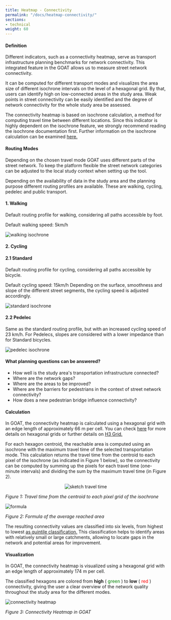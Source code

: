 ```yaml
---
title: Heatmap - Connectivity
permalink: "/docs/heatmap-connectivity/"
sections:
- technical
weight: 60
---
```


#### Definition

Different indicators, such as a connectivity heatmap, serve as transport infrastructure planning benchmarks for network connectivity. This integrated feature in the GOAT allows us to measure street network connectivity. 

It can be computed for different transport modes and visualizes the area size of different isochrone intervals on the level of a hexagonal grid. By that, users can identify high on low-connected areas in the study area. Weak points in street connectivity can be easily identified and the degree of network connectivity for the whole study area be assessed.  

The connectivity heatmap is based on isochrone calculation, a method for computing travel time between different locations. Since this indicator is highly dependent on the isochrone feature, we strongly recommend reading the isochrone documentation first. Further information on the isochrone calculation can be examined [here.](/en/docs/isochrone/ "Indicator documentation on our isochrone") 


#### Routing Modes

Depending on the chosen travel mode GOAT uses different parts of the street network. To keep the platform flexible the street network categories can be adjusted to the local study context when setting up the tool.

Depending on the availability of data in the study area and the planning purpose different routing profiles are available. These are walking, cycling, pedelec and public transport.


#### 1. Walking

Default routing profile for walking, considering all paths accessible by foot.

Default walking speed: 5km/h

<img src="\images\docs\technical_documentation\isochrone\walking_en.webp" alt="walking isochrone" style="max-height:85px;"/>

#### 2. Cycling

#### 2.1 Standard

Default routing profile for cycling, considering all paths accessible by bicycle.

Default cycling speed: 15km/h Depending on the surface, smoothness and slope of the different street segments, the cycling speed is adjusted accordingly.

<img src="\images\docs\technical_documentation\isochrone\standard_en.webp" alt="standard isochrone" style="max-height:88px;"/>

#### 2.2 Pedelec

Same as the standard routing profile, but with an increased cycling speed of 23 km/h.
For Pedelecs, slopes are considered with a lower impedance than for Standard bicycles.

<img src="\images\docs\technical_documentation\isochrone\pedelec_en.webp" alt="pedelec isochrone" style="max-height:80px;"/>



#### What planning questions can be answered? 

  - How well is the study area's transportation infrastructure connected? 
  - Where are the network gaps? 
  - Where are the areas to be improved?
  - Where are the barriers for pedestrians in the context of street network connectivity? 
  - How does a new pedestrian bridge influence connectivity? 


#### Calculation

In GOAT, the connectivity heatmap is calculated using a hexagonal grid with an edge length of approximately 66 m per cell. 
You can check [here](https://h3geo.org/docs/core-library/restable "H3 Geo Documentation") for more details on hexagonal grids or further details on [H3 Grid.](/en/docs/glossary/#h-3-grid "Documentation Glossary") 

For each hexagon centroid, the reachable area is computed using an isochrone with the maximum travel time of the selected transportation mode. This calculation returns the travel time from the centroid to each pixel of the isochrone (as indicated in Figure 1 below), so the connectivity can be computed by summing up the pixels for each travel time (one-minute intervals) and dividing the sum by the maximum travel time (in Figure 2). 

<p align="center">
<img src="\images\docs\technical_documentation\connectivity\sketch_en.webp" alt="sketch travel time" style="max-height:380px;"/>
<p align="center">

_Figure 1: Travel time from the centroid to each pixel grid of the isochrone_


<img src="\images\docs\technical_documentation\connectivity\formula_en.webp" alt="formula" style="max-height:120px;"/>


_Figure 2: Formula of the average reached area_


The resulting connectivity values are classified into six levels, from highest to lowest  [as quintile classification.](/en/docs/glossary/#quintile-classification "Quintile Classification") This classification helps to identify areas with relatively small or large catchments, allowing to locate gaps in the network and potential areas for improvement. 


#### Visualization 

In GOAT, the connectivity heatmap is visualized using a hexagonal grid with an edge length of approximately 174 m per cell.

The classified hexagons are colored from **high** ( <span style="color:green">green </span>) to **low** ( <span style="color:red">red </span>) connectivity, giving the user a clear overview of the network quality throughout the study area for the different modes. 


<img src="\images\docs\technical_documentation\connectivity\connectivity_new_en.webp" alt="connectivity heatmap" style="max-height:450px;"/>


_Figure 3: Connectivity Heatmap in GOAT_